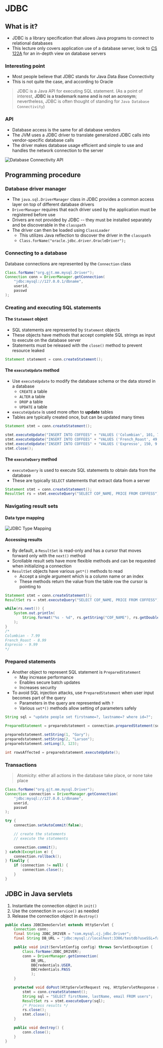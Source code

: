 # JDBC

## What is it?

- JDBC is a library specification that allows Java programs to connect to relational databases
- This lecture only covers application use of a database server, look to [CS 122A](../../../fall-2021/cs-122a/syllabus.md) for an in-depth view on database servers

### Interesting point

- Most people believe that JDBC stands for *J*ava *D*ata *B*ase *C*onnectivity
- This is not quite the case, and according to Oracle

> JDBC is a Java API for executing SQL statement. (As a point of interest, **JDBC is a trademark name and is not an acronym**; nevertheless, JDBC is often thought of standing for `Java Database Connectivity`)

### API

- Database access is the same for all database vendors
- The JVM uses a JDBC driver to translate generalized JDBC calls into vendor-specific database calls
- The driver makes database usage efficient and simple to use and handles the network connection to the server

![Database Connectivity API](./figures/database-connectivity-api.png)

## Programming procedure

### Database driver manager

- The `java.sql.DriverManager` class in JDBC provides a common access layer on top of different database drivers
- `DriverManager` requires that each driver used by the application must be registered before use
- Drivers are not provided by JDBC -- they must be installed separately and be discoverable in the `classpath`
- The driver can then be loaded using `ClassLoader`
    - This utilizes Java reflection to discover the driver in the `classpath`
    - `Class.forName("oracle.jdbc.driver.OracleDriver");`

### Connecting to a database

Database connections are represented by the `Connection` class

```Java
Class.forName("org.gjt.mm.mysql.Driver");
Connection conn = DriverManager.getConnection(
    "jdbc:mysql://127.0.0.1/dbname",
    userid,
    passwd
);
```

### Creating and executing SQL statements

#### The `Statement` object

- SQL statements are represented by `Statement` objects
- These objects have methods that accept complete SQL strings as input to execute on the database server
- Statements must be released with the `close()` method to prevent resource leaked

```Java
Statement statement = conn.createStatement();
```

#### The `executeUpdate` method

- Use `executeUpdate` to modify the database schema or the data stored in a database
    - `CREATE` a table
    - `ALTER` a table
    - `DROP` a table
    - `UPDATE` a table
- `executeUpdate` is used more often to **update** tables
- Tables are typically created once, but can be updated many times

```Java
Statement stmt = conn.createStatement();

stmt.executeUpdate("INSERT INTO COFFEES" + "VALUES ('Columbian', 101, 7.99, 0, 0)");
stmt.executeUpdate("INSERT INTO COFFEES" + "VALUES ('French_Roast', 49, 8.99, 0, 0)");
stmt.executeUpdate("INSERT INTO COFFEES" + "VALUES ('Expresso', 150, 9.99, 0, 0)");
stmt.close();
```

#### The `executeQuery` method

- `executeQuery` is used to execute SQL statements to obtain data from the database
- These are typically `SELECT` statements that extract data from a server

```Java
Statement stmt = conn.createStatement();
ResultSet rs = stmt.executeQuery("SELECT COF_NAME, PRICE FROM COFFESS");
```

### Navigating result sets

#### Data type mapping

![JDBC Type Mapping](./figures/jdbc-type-mapping.png)

#### Accessing results

- By default, a `ResultSet` is read-only and has a cursor that moves forward only with the `next()` method
- Scrollable result sets have more flexible methods and can be requested when initializing a connection
- `ResultSet` objects have various `get*()` methods to read 
    - Accept a single argument which is a column name or an index
    - These methods return the value from the table row the cursor is pointing to

```Java
Statement stmt = conn.createStatement();
ResultSet rs = stmt.executeQuery("SELECT COF_NAME, PRICE FROM COFFESS");

while(rs.next()) {
    System.out.println(
        String.format("%s - %d", rs.getString("COF_NAME"), rs.getDouble())
    );
}
/*
Columbian - 7.99
French_Roast - 8.99
Espresso - 9.99
*/
```

### Prepared statements

- Another object to represent SQL statement is `PreparedStatement`
    - May increase performance
    - Enables secure batch updates
    - Increases security
- To avoid SQL injection attacks, use `PreparedStatement` when user input becomes part of the query
    - Parameters in the query are represented with `?`
    - Various `set*()` methods allow setting of parameters safely

```Java
String sql = "update people set firstname=?, lastname=? where id=?";

PreparedStatement = preparedstatement = connection.preparedStatement(sql);

preparedstatement.setString(1, "Gary");
preparedstatement.setString(2, "Larson");
preparedstatement.setLong(3, 123);

int rowsAffected = preparedstatement.executeUpdate();
```

### Transactions

> Atomicity: either all actions in the database take place, or none take place

```Java
Class.forName("org.gjt.mm.mysql.Driver");
Connection connection = DriverManager.getConnection(
    "jdbc:mysql://127.0.0.1/dbname",
    userid,
    passwd
);

try {
    connection.setAutoCommit(false);

    // create the statements
    // execute the statements

    connection.commit();
} catch(Exception e) {
    connection.rollback();
} finally {
    if (connection != null) {
        connection.close();
    }
}
```

## JDBC in Java servlets

1) Instantiate the connection object in `init()`
2) Use the connection in `service()` as needed
3) Release the connection object in `destroy()`

```Java
public class JDBCDemoServlet extends HttpServlet {
    Connection conn;
    final String JDBC_DRIVER = "com.mysql.cj.jdbc.Driver";
    final String DB_URL = "jdbc:mysql://localhost:3306/testdb?useSSL=false";

    public void init(ServletConfig config) throws ServletException {
        Class.forName(JDBC_DRIVER);
        conn = DriverManager.getConnection(
            DB_URL,
            DBCredentials.USER,
            DBCredentials.PASS
            );
    }

    protected void doPost(HttpServletRequest req, HttpServletResponse res) throws ServletException, IOException {
        stmt = conn.createStatement();
        String sql = "SELECT firstName, lastName, email FROM users";
        ResultSet rs = stmt.executeQuery(sql);
        /* Process results */
        rs.close();
        stmt.close();
    }

    public void destroy() {
        conn.close();
    }
}
```
